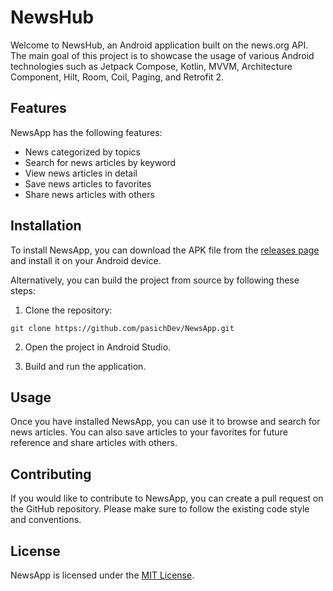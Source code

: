 # NewsHub

Welcome to NewsHub, an Android application built on the news.org API. The main goal of this project is to showcase the usage of various Android technologies such as Jetpack Compose, Kotlin, MVVM, Architecture Component, Hilt, Room, Coil, Paging, and Retrofit 2.

## Features

NewsApp has the following features:

- News categorized by topics
- Search for news articles by keyword
- View news articles in detail
- Save news articles to favorites
- Share news articles with others

## Installation

To install NewsApp, you can download the APK file from the [releases page](https://github.com/pasichDev/NewsHub/releases) and install it on your Android device.

Alternatively, you can build the project from source by following these steps:

1. Clone the repository:

```
git clone https://github.com/pasichDev/NewsApp.git
```


2. Open the project in Android Studio.

3. Build and run the application.

## Usage

Once you have installed NewsApp, you can use it to browse and search for news articles. You can also save articles to your favorites for future reference and share articles with others.

## Contributing

If you would like to contribute to NewsApp, you can create a pull request on the GitHub repository. Please make sure to follow the existing code style and conventions. 

## License

NewsApp is licensed under the [MIT License](https://github.com/pasichDev/NewsHub/blob/main/LICENSE).

